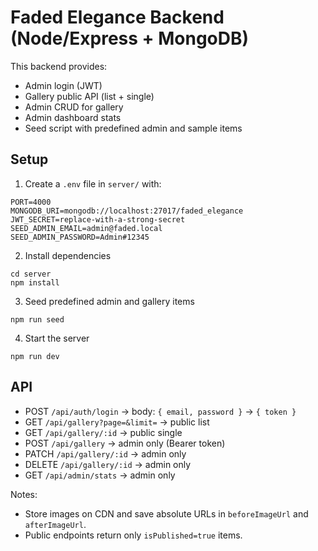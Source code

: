 # Faded Elegance Backend (Node/Express + MongoDB)

This backend provides:
- Admin login (JWT)
- Gallery public API (list + single)
- Admin CRUD for gallery
- Admin dashboard stats
- Seed script with predefined admin and sample items

## Setup

1) Create a `.env` file in `server/` with:
```
PORT=4000
MONGODB_URI=mongodb://localhost:27017/faded_elegance
JWT_SECRET=replace-with-a-strong-secret
SEED_ADMIN_EMAIL=admin@faded.local
SEED_ADMIN_PASSWORD=Admin#12345
```

2) Install dependencies
```
cd server
npm install
```

3) Seed predefined admin and gallery items
```
npm run seed
```

4) Start the server
```
npm run dev
```

## API

- POST `/api/auth/login` → body: `{ email, password }` → `{ token }`
- GET  `/api/gallery?page=&limit=` → public list
- GET  `/api/gallery/:id` → public single
- POST `/api/gallery` → admin only (Bearer token)
- PATCH `/api/gallery/:id` → admin only
- DELETE `/api/gallery/:id` → admin only
- GET  `/api/admin/stats` → admin only

Notes:
- Store images on CDN and save absolute URLs in `beforeImageUrl` and `afterImageUrl`.
- Public endpoints return only `isPublished=true` items.
